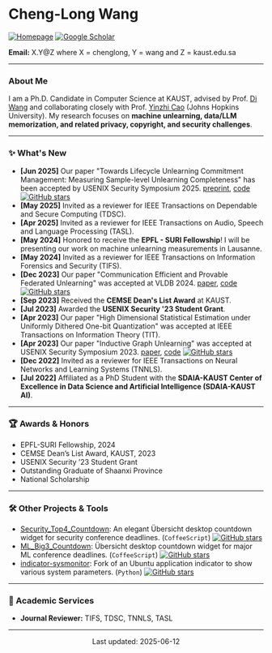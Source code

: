 # Cheng-Long Wang

<p align="left">
  <a href="https://sites.google.com/view/chlwr"><img src="https://img.shields.io/badge/Homepage-chlwr-green?style=flat-square&logo=google-chrome&logoColor=white" alt="Homepage"/></a>
  <a href="https://scholar.google.com/citations?hl=en&user=24UBrN4AAAAJ"><img src="https://img.shields.io/badge/Google_Scholar-Profile-blue?style=flat-square&logo=google-scholar" alt="Google Scholar"/></a>
</p>

**Email:** X.Y@Z where X = chenglong, Y = wang and Z = kaust.edu.sa

---

### About Me

I am a Ph.D. Candidate in Computer Science at KAUST, advised by Prof. [Di Wang](https://shao3wangdi.github.io) and collaborating closely with Prof. [Yinzhi Cao](https://www.yinzhicao.org) (Johns Hopkins University). My research focuses on **machine unlearning, data/LLM memorization, and related privacy, copyright, and security challenges**.

---

### ✨ What's New
-   **[Jun 2025]**  Our paper "Towards Lifecycle Unlearning Commitment Management: Measuring Sample-level Unlearning Completeness" has been accepted by USENIX Security Symposium 2025. [preprint](https://arxiv.org/abs/2506.06112), [code](https://github.com/Happy2Git/Unlearning_Inference_IAM) [![GitHub stars](https://img.shields.io/github/stars/Happy2Git/Unlearning_Inference_IAM.svg?style=social&label=Star&maxAge=2592000)](https://github.com/Happy2Git/Unlearning_Inference_IAM/stargazers)
-   **[May 2025]** Invited as a reviewer for IEEE Transactions on Dependable and Secure Computing (TDSC).
-   **[Apr 2025]** Invited as a reviewer for IEEE Transactions on Audio, Speech and Language Processing (TASL).
-   **[May 2024]** Honored to receive the **EPFL - SURI Fellowship**! I will be presenting our work on machine unlearning measurements in Lausanne.
-   **[May 2024]** Invited as a reviewer for IEEE Transactions on Information Forensics and Security (TIFS).
-   **[Dec 2023]** Our paper "Communication Efficient and Provable Federated Unlearning" was accepted at VLDB 2024. [paper](https://dl.acm.org/doi/10.14778/3641204.3641220), [code](https://github.com/Happy2Git/FATS_supplement) [![GitHub stars](https://img.shields.io/github/stars/Happy2Git/FATS_supplement.svg?style=social&label=Star&maxAge=2592000)](https://github.com/Happy2Git/FATS_supplement/stargazers)
-   **[Sep 2023]** Received the **CEMSE Dean's List Award** at KAUST.
-   **[Jul 2023]** Awarded the **USENIX Security '23 Student Grant**.
-   **[Apr 2023]** Our paper "High Dimensional Statistical Estimation under Uniformly Dithered One-bit Quantization" was accepted at IEEE Transactions on Information Theory (TIT).
-   **[Apr 2023]** Our paper "Inductive Graph Unlearning" was accepted at USENIX Security Symposium 2023. [paper](https://www.usenix.org/system/files/usenixsecurity23-wang-cheng-long.pdf), [code](https://github.com/Happy2Git/GUIDE) [![GitHub stars](https://img.shields.io/github/stars/Happy2Git/GUIDE.svg?style=social&label=Star&maxAge=2592000)](https://github.com/Happy2Git/GUIDE/stargazers)
-   **[Dec 2022]** Invited as a reviewer for IEEE Transactions on Neural Networks and Learning Systems (TNNLS).
-   **[Jul 2022]** Affiliated as a PhD Student with the **SDAIA-KAUST Center of Excellence in Data Science and Artificial Intelligence (SDAIA-KAUST AI)**.

---

### 🏆 Awards & Honors

-   EPFL-SURI Fellowship, 2024
-   CEMSE Dean’s List Award, KAUST, 2023
-   USENIX Security ’23 Student Grant
-   Outstanding Graduate of Shaanxi Province
-   National Scholarship

---

### 🛠️ Other Projects & Tools

-   [Security_Top4_Countdown](https://github.com/Happy2Git/Security_Top4_Countdown): An elegant Übersicht desktop countdown widget for security conference deadlines. (`CoffeeScript`) [![GitHub stars](https://img.shields.io/github/stars/Happy2Git/Security_Top4_Countdown.svg?style=social&label=Star&maxAge=2592000)](https://github.com/Happy2Git/Security_Top4_Countdown/stargazers)
-   [ML_Big3_Countdown](https://github.com/Happy2Git/ML_Big3_Countdown): Übersicht desktop countdown widget for major ML conference deadlines. (`CoffeeScript`) [![GitHub stars](https://img.shields.io/github/stars/Happy2Git/ML_Big3_Countdown.svg?style=social&label=Star&maxAge=2592000)](https://github.com/Happy2Git/ML_Big3_Countdown/stargazers)
-   [indicator-sysmonitor](https://github.com/Happy2Git/indicator-sysmonitor): Fork of an Ubuntu application indicator to show various system parameters. (`Python`) [![GitHub stars](https://img.shields.io/github/stars/Happy2Git/indicator-sysmonitor.svg?style=social&label=Star&maxAge=2592000)](https://github.com/Happy2Git/indicator-sysmonitor/stargazers)

---

### 🤝 Academic Services

-   **Journal Reviewer:** TIFS, TDSC, TNNLS, TASL

---

<p align="center">
  Last updated: 2025-06-12
</p>

